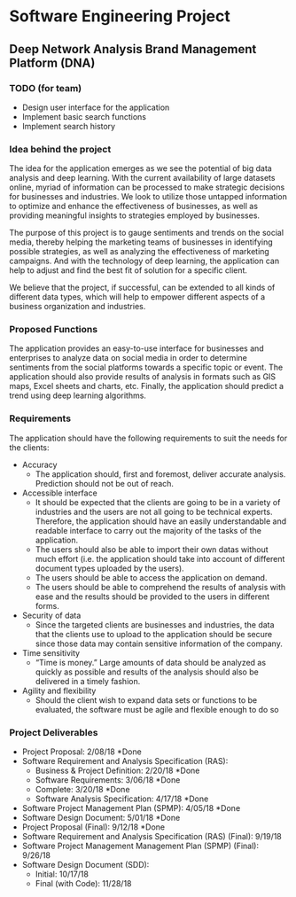# Software Engineering Project

## Deep Network Analysis Brand Management Platform (DNA)

### TODO (for team)
- Design user interface for the application
- Implement basic search functions
- Implement search history

### Idea behind the project
The idea for the application emerges as we see the potential of big data analysis and deep learning. With the current availability of large datasets online, myriad of information can be processed to make strategic decisions for businesses and industries. We look to utilize those untapped information to optimize and enhance the effectiveness of businesses, as well as providing meaningful insights to strategies employed by businesses.

The purpose of this project is to gauge sentiments and trends on the social media, thereby helping the marketing teams of businesses in identifying possible strategies, as well as analyzing the effectiveness of marketing campaigns. And with the technology of deep learning, the application can help to adjust and find the best fit of solution for a specific client.  

We believe that the project, if successful, can be extended to all kinds of different data types, which will help to empower different aspects of a business organization and industries.

### Proposed Functions
The application provides an easy-to-use interface for businesses and enterprises to analyze data on social media in order to determine sentiments from the social platforms towards a specific topic or event. The application should also provide results of analysis in formats such as GIS maps, Excel sheets and charts, etc. Finally, the application should predict a trend using deep learning algorithms.

### Requirements
The application should have the following requirements to suit the needs for the clients:
-	Accuracy
    -	The application should, first and foremost, deliver accurate analysis. Prediction should not be out of reach.
-	Accessible interface
    -	It should be expected that the clients are going to be in a variety of industries and the users are not all going to be technical experts. Therefore, the application should have an easily understandable and readable interface to carry out the majority of the tasks of the application. 
    -	The users should also be able to import their own datas without much effort (i.e. the application should take into account of different document types uploaded by the users).
    -	The users should be able to access the application on demand.
    -	The users should be able to comprehend the results of analysis with ease and the results should be provided to the users in different forms.
-	Security of data
    -	Since the targeted clients are businesses and industries, the data that the clients use to upload to the application should be secure since those data may contain sensitive information of the company.
-	Time sensitivity
    -	“Time is money.” Large amounts of data should be analyzed as quickly as possible and results of the analysis should also be delivered in a timely fashion.
-	Agility and flexibility
    -	Should the client wish to expand data sets or functions to be evaluated, the software must be agile and flexible enough to do so

### Project Deliverables
- Project Proposal: 2/08/18 *Done
- Software Requirement and Analysis Specification (RAS):
    - Business & Project Definition: 2/20/18 *Done
    - Software Requirements: 3/06/18 *Done
    - Complete: 3/20/18 *Done
    - Software Analysis Specification: 4/17/18 *Done
- Software Project Management Plan (SPMP): 4/05/18 *Done
- Software Design Document: 5/01/18 *Done
- Project Proposal (Final): 9/12/18 *Done
- Software Requirement and Analysis Specification (RAS) (Final): 9/19/18
- Software Project Management Management Plan (SPMP) (Final): 9/26/18
- Software Design Document (SDD):
    - Initial: 10/17/18
    - Final (with Code): 11/28/18
